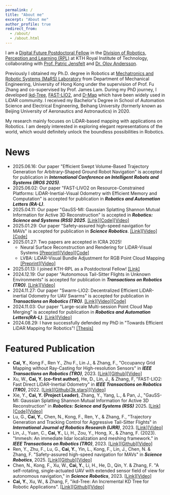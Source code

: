 ```yaml
---
permalink: /
title: "About me"
excerpt: "About me"
author_profile: true
redirect_from: 
  - /about/
  - /about.html
---
```


I am a [Digital Future Postdoctoral Fellow](https://www.digitalfutures.kth.se/) in the [Division of Robotics, Perception and Learning (RPL)](https://www.kth.se/is/rpl) at KTH Royal Institute of Technology, collaborating with [Prof. Patric Jensfelt](https://www.kth.se/profile/patric) and [Dr. Olov Andersson](https://www.kth.se/profile/olovand).

Previously I obtained my Ph.D. degree in Robotics at [Mechatronics and Robotic Systems (MaRS) Laboratory](https://mars.hku.hk/) from Department of Mechanical Engineering, University of Hong Kong under the supervision of Prof. Fu Zhang and co-supervised by Prof. James Lam. 
During my PhD journey, I developed [ikd-Tree](https://github.com/hku-mars/ikd-Tree), [FAST-LIO2](https://github.com/hku-mars/FAST_LIO), and [D-Map](https://github.com/hku-mars/D-Map) which have been widely used in LiDAR community. 
I received my Bachelor's Degree in School of Automation Science and Electrical Engineering, Beihang University (formerly known as Beijing University of Aeronautics and Astronautics) in 2020. 

My research mainly focuses on LiDAR-based mapping with applications on Robotics. I am deeply interested in exploring elegant representations of the world, which would definitely unlock the boundless possibilities in Robotics.

# News
- 2025.06.16: Our paper "Efficient Swept Volume-Based Trajectory Generation for Arbitrary-Shaped Ground Robot Navigation" is accepted for publication in ***International Conference on Intelligent Robots and Systems (IROS 2025)***.
- 2025.06.02: Our paper "FAST-LIVO2 on Resource-Constrained Platforms: LiDAR-Inertial-Visual Odometry with Efficient Memory and Computation" is accepted for publication in ***Robotics and Automation Letters (RA-L)***.
- 2025.04.11: Our paper "GauSS-MI: Gaussian Splatting Shannon Mutual Information for Active 3D Reconstruction" is accepted in ***Robotics: Science and Systems (RSS) 2025***. [[Link]](https://roboticsconference.org/program/papers/30/)[[Code]](https://github.com/JohannaXie/GauSS-MI)[[Video]](https://www.youtube.com/watch?v=Qi7QpDyayKs)
- 2025.01.29: Our paper "Safety-assured high-speed navigation for MAVs" is accepted for publication in ***Science Robotics***. [[Link]](https://www.science.org/doi/10.1126/scirobotics.ado6187)[[Video]](https://www.youtube.com/watch?v=GPHuzG0ANmI)[[Code]](https://github.com/hku-mars/SUPER)
- 2025.01.27: Two papers are accepted in ICRA 2025! 
  - Neural Surface Reconstruction and Rendering for LiDAR-Visual Systems [[Preprint]](https://arxiv.org/pdf/2409.10868)[[Video]](https://www.youtube.com/watch?v=XFzzAGVbzek)[[Code]](https://www.youtube.com/watch?v=XFzzAGVbzek)
  - LVBA: LiDAR-Visual Bundle Adjustment for RGB Point Cloud Mapping [[Preprint]](https://arxiv.org/pdf/2409.10868)[[Video]](https://www.youtube.com/watch?v=jtIUBI0U76c)
- 2025.01.13: I joined KTH-RPL as a Postdoctoral Fellow! [[Link]](https://www.digitalfutures.kth.se/mobility-projects/towards-smart-cities-collaborative-spatial-perception-for-digital-twinning/) 
- 2024.12.19: Our paper "Autonomous Tail-Sitter Flights in Unknown Environments" is accepted for publication in ***Transactions on Robotics (TRO)***.  [[Link]](https://ieeexplore.ieee.org/document/10829730)[[Video]](https://www.youtube.com/watch?v=OvqhlB2h3k8)
- 2024.11.27: Our paper "Swarm-LIO2: Decentralized Efficient LiDAR-inertial Odometry for UAV Swarms" is accepted for publication in ***Transactions on Robotics (TRO)***. [[Link]](https://ieeexplore.ieee.org/document/10816004)[[Video]](https://www.youtube.com/watch?v=Q7cJ9iRhlrY)[[Code]](https://github.com/hku-mars/Swarm-LIO2) 
- 2024.11.03: Our paper "Large-scale Multi-session Point Cloud Map Merging" is accepted for publication in ***Robotics and Automation Letters(RA-L)***. [[Link]](https://ieeexplore.ieee.org/document/10759717/)[[Video]](https://www.youtube.com/watch?v=X2WSILJe-Ew)
- 2024.08.29: I have successfully defended my PhD in "Towards Efficient LiDAR Mapping for Robotics"! [[Thesis]](https://raw.github.com/Ecstasy-EC/Ecstasy-EC.github.io/main/pdf/Thesis_YixiCAI.pdf)

# Featured Publication
- **Cai, Y.**, Kong F., Ren Y., Zhu F., Lin J., & Zhang, F., "Occupancy Grid Mapping without Ray-Casting for High-resolution Sensors" in ***IEEE Transactions on Robotics (TRO)***, 2023. [[Link]](https://ieeexplore.ieee.org/document/10286126)[[Github]](https://github.com/hku-mars/D-Map)[[Video]](https://www.youtube.com/watch?v=m5QQPbkYYnA)
- Xu, W., **Cai, Y. (co-first author)**, He, D., Lin, J., & Zhang, F, "FAST-LIO2: Fast Direct LiDAR-Inertial Odometry" in ***IEEE Transactions on Robotics (TRO)***, 2022. [[Link]](https://ieeexplore.ieee.org/document/9697912y)[[Github(3k stars)]](https://github.com/hku-mars/FAST_LIO)[[Video]](https://www.youtube.com/watch?v=2OvjGnxszf8)
- Xie, Y., **Cai, Y. (Project Leader)**, Zhang, Y., Yang, L., & Pan, J., "GauSS-MI: Gaussian Splatting Shannon Mutual Information for Active 3D Reconstruction" in ***Robotics: Science and Systems (RSS)*** 2025. [[Link]](https://roboticsconference.org/program/papers/30/)[[Code]](https://github.com/JohannaXie/GauSS-MI)[[Video]](https://www.youtube.com/watch?v=Qi7QpDyayKs)
- Lu, G., **Cai, Y.**, Chen, N., Kong, F., Ren, Y., & Zhang, F., "Trajectory Generation and Tracking Control for Aggressive Tail-Sitter Flights" in ***International Journal of Robotics Research (IJRR)***, 2023. [[Link]](https://doi.org/10.1177/02783649231207655)[[Video]](https://www.youtube.com/watch?v=2x_bLbVuyrk)
- Lin, J., Yuan, C., **Cai, Y.**, Li, H., Zou, Y., Hong, X., & Zhang, F. (2023). "Immesh: An immediate lidar localization and meshing framework." in ***IEEE Transactions on Robotics (TRO)***, 2023. [[Link]](https://ieeexplore.ieee.org/document/10304337)[[Github]](https://github.com/hku-mars/ImMesh)[[Video]](https://www.youtube.com/watch?v=pzT2fMwz428)
- Ren, Y., Zhu, F., Lu, G., **Cai, Y.**, Yin, L., Kong, F., Lin, J., Chen, N. & Zhang, F. "Safety-assured high-speed navigation for MAVs" in ***Science Robotics***, 2025. [[Link]](https://www.science.org/doi/10.1126/scirobotics.ado6187)[[Github]](https://github.com/hku-mars/SUPER)[[Video]](https://www.youtube.com/watch?v=GPHuzG0ANmI)
- Chen, N., Kong, F., Xu, W., **Cai, Y.**, Li, H., He, D., Qin, Y. & Zhang, F. "A self-rotating, single-actuated UAV with extended sensor field of view for autonomous navigation," in ***Science Robotics***, 2023. [[Link]](https://mars.hku.hk/papers/scirobotics.ade4538_.pdf)[[Video]](https://www.youtube.com/watch?v=lrEJnJrRJsQ)
- **Cai, Y.**, Xu, W., & Zhang, F, "ikd-Tree: An Incremental KD Tree for Robotic Applications". [[Link]](https://arxiv.org/pdf/2102.10808.pdf)[[Github]](https://github.com/hku-mars/ikd-Tree)[[Video]](https://www.youtube.com/watch?v=ueOunk03zxA)


